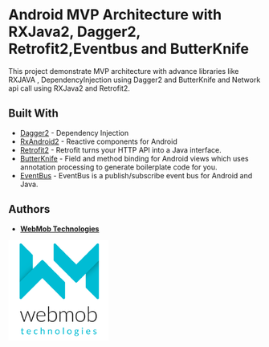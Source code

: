 # Android MVP Architecture with RXJava2, Dagger2, Retrofit2,Eventbus and ButterKnife

This project demonstrate MVP architecture with advance libraries like RXJAVA , DependencyInjection using Dagger2 and ButterKnife and Network api call using RXJava2 and Retrofit2. 

## Built With

* [Dagger2](https://github.com/google/dagger) - Dependency Injection
* [RxAndroid2](https://github.com/ReactiveX/RxAndroid) - Reactive components for Android
* [Retrofit2](http://square.github.io/retrofit/) - Retrofit turns your HTTP API into a Java interface.
* [ButterKnife](https://github.com/JakeWharton/butterknife) - Field and method binding for Android views which uses annotation processing to generate boilerplate code for you.
* [EventBus](https://github.com/greenrobot/EventBus) - EventBus is a publish/subscribe event bus for Android and Java.


## Authors

* [**WebMob Technologies**](https://github.com/WebMobTechnologies)

![WebMob_Technologies](https://github.com/WebMob-Technologies/androidmvp/blob/master/screenshots/webmobtechlogo.png)
